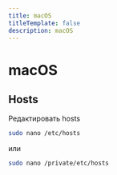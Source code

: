 ```yaml
---
title: macOS
titleTemplate: false
description: macOS
---
```


# macOS

## Hosts
Редактировать hosts

```sh
sudo nano /etc/hosts
```
или
```sh
sudo nano /private/etc/hosts
```
